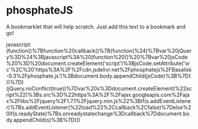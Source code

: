 # phosphateJS
A bookmarklet that will help scratch.
Just add this text to a bookmark and go!


javascript:(function()%7Bfunction%20callback()%7B(function(%24)%7Bvar%20jQuery%3D%24%3Bjavascript%3A%20(function%20()%20%7Bvar%20jsCode%20%3D%20document.createElement('script')%3BjsCode.setAttribute('src'%2C%20'https%3A%2F%2Fcdn.jsdelivr.net%2Fphosphatejs%2FBasalisk-0.3%2Fphosphate.js')%3Bdocument.body.appendChild(jsCode)%3B%7D())%7D)(jQuery.noConflict(true))%7Dvar%20s%3Ddocument.createElement(%22script%22)%3Bs.src%3D%22https%3A%2F%2Fajax.googleapis.com%2Fajax%2Flibs%2Fjquery%2F1.7.1%2Fjquery.min.js%22%3Bif(s.addEventListener)%7Bs.addEventListener(%22load%22%2Ccallback%2Cfalse)%7Delse%20if(s.readyState)%7Bs.onreadystatechange%3Dcallback%7Ddocument.body.appendChild(s)%3B%7D)()
